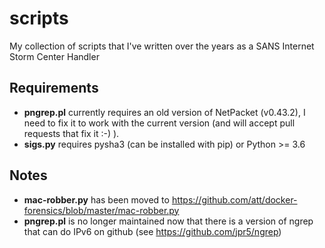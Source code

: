 # scripts
My collection of scripts that I've written over the years as a SANS Internet Storm Center Handler

## Requirements

+ **pngrep.pl** currently requires an old version of NetPacket (v0.43.2), I need to fix it to work
with the current version (and will accept pull requests that fix it :-) ).
+ **sigs.py** requires pysha3 (can be installed with pip) or Python >= 3.6

## Notes
+ **mac-robber.py** has been moved to <https://github.com/att/docker-forensics/blob/master/mac-robber.py>
+ **pngrep.pl** is no longer maintained now that there is a version of ngrep that can do IPv6 on github
(see <https://github.com/jpr5/ngrep>)
